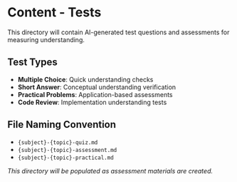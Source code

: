 # Content - Tests

This directory will contain AI-generated test questions and assessments for measuring understanding.

## Test Types

- **Multiple Choice**: Quick understanding checks
- **Short Answer**: Conceptual understanding verification
- **Practical Problems**: Application-based assessments
- **Code Review**: Implementation understanding tests

## File Naming Convention

- `{subject}-{topic}-quiz.md`
- `{subject}-{topic}-assessment.md`
- `{subject}-{topic}-practical.md`

*This directory will be populated as assessment materials are created.*
